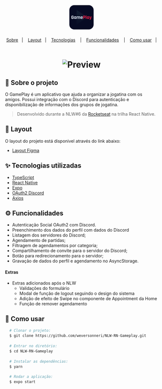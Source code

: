 <h1 align="center">
  <img alt="Gameplay" height="80" style="border-radius:20%" title="Gameplay" src=".github/logo.png" />
</h1>

<p align="center">
  <a href="#-sobre-o-projeto">Sobre</a>&nbsp;&nbsp;&nbsp;|&nbsp;&nbsp;&nbsp;
  <a href="#-layout">Layout</a>&nbsp;&nbsp;&nbsp;|&nbsp;&nbsp;&nbsp;
  <a href="#-tecnologias-utilizadas">Tecnologias</a>
  &nbsp;&nbsp;&nbsp;|&nbsp;&nbsp;&nbsp;
  <a href="#-tecnologias-utilizadas">Funcionalidades</a>
  &nbsp;&nbsp;&nbsp;|&nbsp;&nbsp;&nbsp;
  <a href="#-como-usar">Como usar</a>&nbsp;&nbsp;&nbsp;|&nbsp;&nbsp;&nbsp;
</p>

<h1 align="center">
  <img alt="Preview" src="https://user-images.githubusercontent.com/53442803/128610541-12cc16c9-11c2-4463-8af9-c9196382e46b.gif" width="220" height="400" />
</h1>

## 📃 Sobre o projeto

O GamePlay é um aplicativo que ajuda a organizar a jogatina com os amigos. Possui integração com o Discord para autenticação e disponibilização de informações dos grupos de jogatina. 
>Desenvolvido durante a NLW#6 da [Rocketseat](https://rocketseat.com.br/) na trilha React Native.

## 🔖 Layout
O layout do projeto está disponivel através do link abaixo:
  * [Layout Figma](https://www.figma.com/file/0kv33XYjvOgvKGKHBaiR07/GamePlay-NLW-Together?node-id=58913%3A83)
  

## ✨ Tecnologias utilizadas

- [TypeScript](https://www.typescriptlang.org/)
- [React Native](https://reactnative.dev/)
- [Expo](https://expo.dev/)
- [OAuth2 Discord](https://discord.com/developers/docs/topics/oauth2)
- [Axios](https://axios-http.com/)

## ⚙ Funcionalidades

- Autenticação Social OAuth2 com Discord.
- Preenchimento dos dados do perfil com dados do Discord
- Listagem dos servidores do Discord;
- Agendamento de partidas;
- Filtragem de agendamentos por categoria;
- Compartilhamento de convite para o servidor do Discord;
- Botão para redirecionamento para o servidor;
- Gravação de dados do perfil e agendamento no AsyncStorage.

#### Extras
- Extras adicionados após o NLW
  - Validações do formulário
  - Modal de função de logout seguindo o design do sistema
  - Adição de efeito de Swipe no componente de Appointment da Home 
  - Função de remover agendamento 

## 🚀 Como usar
``` bash
  # Clonar o projeto:
  $ git clone https://github.com/weversonneri/NLW-RN-Gameplay.git

  # Entrar no diretório:
  $ cd NLW-RN-Gameplay

  # Instalar as dependências:
  $ yarn

  # Rodar a aplicação:
  $ expo start
```
